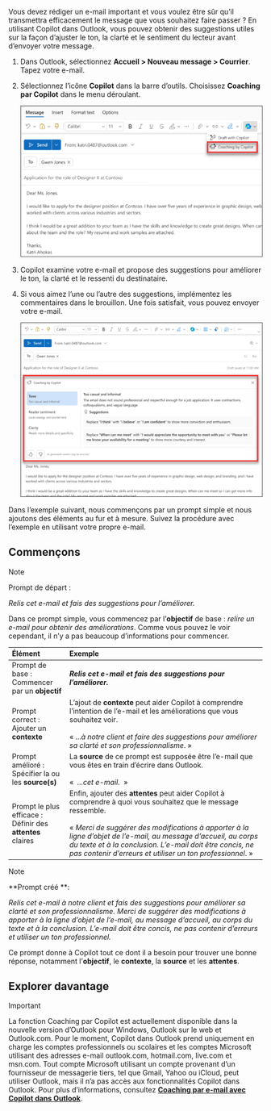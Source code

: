 
Vous devez rédiger un e-mail important et vous voulez être sûr qu’il transmettra efficacement le message que vous souhaitez faire passer ? En utilisant Copilot dans Outlook, vous pouvez obtenir des suggestions utiles sur la façon d’ajuster le ton, la clarté et le sentiment du lecteur avant d’envoyer votre message. 

1. Dans Outlook, sélectionnez **Accueil > Nouveau message > Courrier**. Tapez votre e-mail. 

1. Sélectionnez l’icône **Copilot** dans la barre d’outils. Choisissez **Coaching par Copilot** dans le menu déroulant.

    ![Capture d’écran de l’option de menu Coaching par Copilot dans la nouvelle version d’Outlook.](../media/copilot-email-coaching-outlook.png)

1. Copilot examine votre e-mail et propose des suggestions pour améliorer le ton, la clarté et le ressenti du destinataire.

1. Si vous aimez l’une ou l’autre des suggestions, implémentez les commentaires dans le brouillon. Une fois satisfait, vous pouvez envoyer votre e-mail.

    ![Capture d’écran montrant les suggestions de Copilot pour le ton, la clarté et le ressenti du destinataire dans la nouvelle version d’Outlook.](../media/copilot-rewrite-email-outlook.png)

Dans l’exemple suivant, nous commençons par un prompt simple et nous ajoutons des éléments au fur et à mesure. Suivez la procédure avec l’exemple en utilisant votre propre e-mail.

## Commençons

> [!NOTE]
> Prompt de départ :
>
> _Relis cet e-mail et fais des suggestions pour l’améliorer._

Dans ce prompt simple, vous commencez par l’**objectif** de base : _relire un e-mail pour obtenir des améliorations_. Comme vous pouvez le voir cependant, il n’y a pas beaucoup d’informations pour commencer.

| Élément | Exemple |
| :------ | :------- |
| Prompt de base : <br>Commencer par un **objectif** | **_Relis cet e-mail et fais des suggestions pour l’améliorer._** |
| Prompt correct : <br>Ajouter un **contexte** | L’ajout de **contexte** peut aider Copilot à comprendre l’intention de l’e-mail et les améliorations que vous souhaitez voir.<br><br>« ..._à notre client et faire des suggestions pour améliorer sa clarté et son professionnalisme_. » |
| Prompt amélioré : <br>Spécifier la ou les **source(s)** | La **source** de ce prompt est supposée être l’e-mail que vous êtes en train d’écrire dans Outlook.<br><br>«  _...cet e-mail._  » |
| Prompt le plus efficace : <br>Définir des **attentes** claires | Enfin, ajouter des **attentes** peut aider Copilot à comprendre à quoi vous souhaitez que le message ressemble.<br><br>« _Merci de suggérer des modifications à apporter à la ligne d’objet de l’e-mail, au message d’accueil, au corps du texte et à la conclusion. L’e-mail doit être concis, ne pas contenir d’erreurs et utiliser un ton professionnel_. » |

> [!NOTE]
> **Prompt créé **:
>
> _Relis cet e-mail à notre client et fais des suggestions pour améliorer sa clarté et son professionnalisme. Merci de suggérer des modifications à apporter à la ligne d’objet de l’e-mail, au message d’accueil, au corps du texte et à la conclusion. L’e-mail doit être concis, ne pas contenir d’erreurs et utiliser un ton professionnel._

Ce prompt donne à Copilot tout ce dont il a besoin pour trouver une bonne réponse, notamment l’**objectif**, le **contexte**, la **source** et les **attentes**.

## Explorer davantage

> [!IMPORTANT]
> La fonction Coaching par Copilot est actuellement disponible dans la nouvelle version d’Outlook pour Windows, Outlook sur le web et Outlook.com.
> Pour le moment, Copilot dans Outlook prend uniquement en charge les comptes professionnels ou scolaires et les comptes Microsoft utilisant des adresses e-mail outlook.com, hotmail.com, live.com et msn.com. Tout compte Microsoft utilisant un compte provenant d’un fournisseur de messagerie tiers, tel que Gmail, Yahoo ou iCloud, peut utiliser Outlook, mais il n’a pas accès aux fonctionnalités Copilot dans Outlook. Pour plus d’informations, consultez **[Coaching par e-mail avec Copilot dans Outlook](https://support.microsoft.com/office/email-coaching-with-copilot-in-outlook-91a3cd56-1586-4a31-85c7-2eb8cdb02405#OSVersion=iOS)**.
